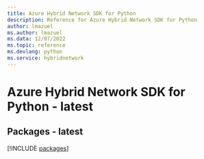 ```yaml
---
title: Azure Hybrid Network SDK for Python
description: Reference for Azure Hybrid Network SDK for Python
author: lmazuel
ms.author: lmazuel
ms.data: 12/07/2022
ms.topic: reference
ms.devlang: python
ms.service: hybridnetwork
---
```

# Azure Hybrid Network SDK for Python - latest
## Packages - latest
[!INCLUDE [packages](hybrid-network-index.md)]